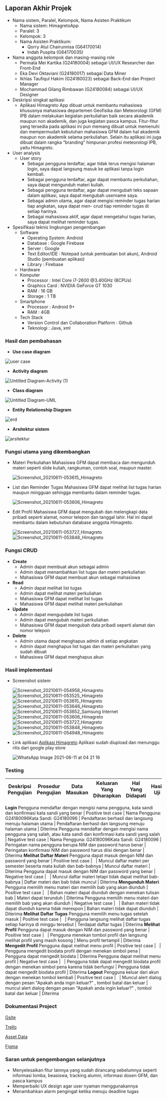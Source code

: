 ## Laporan Akhir Projek
- Nama sistem, Paralel, Kelompok, Nama Asisten Praktikum
  * Nama sistem: HimagretoApp 
  * Paralel: 3
  * Kelompok: 3
  * Nama Asisten Praktikum:
    - Qorry Atul Chairunnisa (G64170014)
    - Indah Puspita          (G64170035)
- Nama anggota kelompok dan masing-masing role
  * Permata Mei Kartika           (G24180004) sebagai UI/UX Researcher dan Front-End
  * Eka Devi Oktaviani            (G24180017) sebagai Data Miner
  * Ikhlas Taufiqul Hakim         (G24180023) sebagai Back-End dan Project Manager
  * Mochammad Gilang Rimbawan     (G24180084) sebagai UI/UX Designer
- Deskripsi singkat aplikasi
  * Aplikasi Himagreto App dibuat untuk membantu mahasiswa khususnya mahasiswa departemen Geofisika dan Meteorologi (GFM) IPB dalam melakukan kegiatan perkuliahan baik secara akademik maupun non akademik, dan juga kegiatan pasca kampus. Fitur-fitur yang tersedia pada aplikasi ini pun memang dibuat untuk memenuhi dan mempermudah kebutuhan mahasiswa GFM dalam hal akademik maupun non akademik selama perkuliahan. Selain itu aplikasi ini juga dibuat dalam rangka “branding” himpunan profesi meteorologi IPB, yaitu Himagreto.
- User analysis 
  * User story
    - Sebagai pengguna terdaftar, agar tidak terus mengisi halaman login, saya dapat langsung masuk ke aplikasi tanpa login kembali.
    - Sebagai pengguna terdaftar, agar dapat membantu perkuliahan, saya dapat mengunduh materi kuliah.
    - Sebagai pengguna terdaftar, agar dapat mengubah teks sapaan dalam aplikasi, saya dapat mengubah username saya.
    - Sebagai admin utama, agar dapat mengisi reminder tugas harian tiap angkatan, saya dapat men- crud tiap reminder tugas di setiap harinya.
    - Sebagai mahasiswa aktif, agar dapat mengetahui tugas harian, saya dapat melihat reminder tugas.
- Spesifikasi teknis lingkungan pengembangan
  * Software
    - Operating System: Android
    - Database : Google Firebase
    - Server : Google
    - Text Editor/IDE : Notepad (untuk pembuatan bot akun), Android Studio (pembuatan aplikasi)
    - Library : Firebase
  * Hardware
  * Komputer
    - Processor : Intel Core i7-2600 @3.40GHz (8CPUs)
    - Graphics Card : NVIDIA GeForce GT 1030
    - RAM : 16 GB
    - Storage : 1 TB
  * Smartphone
    - Processor : Android 9+
    - RAM : 4GB
  * Tech Stack
    - Version Control dan Collaboration Platform : Github
    - Teknologi : Java, xml

### Hasil dan pembahasan
  * **Use case diagram**
  
  ![user case](https://user-images.githubusercontent.com/79287863/121612839-71954080-ca85-11eb-924d-a0ac686a393a.png)
  
  * **Activity diagram**
  
  ![Untitled Diagram-Activity (1)](https://user-images.githubusercontent.com/79287863/121612878-870a6a80-ca85-11eb-82eb-a3143a4defcd.png)
  
  * **Class diagram**
  
  ![Untitled Diagram-UML](https://user-images.githubusercontent.com/79287863/121612933-a903ed00-ca85-11eb-9b1a-fd62fb360d81.png)
  
  * **Entity Relationship Diagram**
 
 ![erd](https://user-images.githubusercontent.com/79287863/121612954-b3be8200-ca85-11eb-8653-6f6594c76e1b.png)
  
  * **Arsitektur sistem**
  
  ![arsitektur](https://user-images.githubusercontent.com/79287863/121612977-be791700-ca85-11eb-97ac-9dc668d4dac5.png)

### Fungsi utama yang dikembangkan
 * Materi Perkuliahan
   Mahasiswa GFM dapat membaca dan mengunduh materi seperti slide kuliah, rangkuman, contoh soal, maupun master.

   ![Screenshot_20210611-053615_Himagreto](https://user-images.githubusercontent.com/79287863/121614157-4fe98880-ca88-11eb-8e16-e7ec1233ec68.jpg)


 * List dan Reminder Tugas
   Mahasiswa GFM dapat melihat list tugas harian maupun mingguan sehingga membantu dalam reminder tugas.

   ![Screenshot_20210611-053606_Himagreto](https://user-images.githubusercontent.com/79287863/121614169-5841c380-ca88-11eb-85b6-120160fe8eb7.jpg)


 * Edit Profil
   Mahasiswa GFM dapat mengubah dan melengkapi data pribadi seperti alamat, nomor telepon dan tanggal lahir. Hal ini dapat membantu dalam kebutuhan database anggota Himagreto. 
   
   ![Screenshot_20210611-053727_Himagreto](https://user-images.githubusercontent.com/79287863/121614188-60016800-ca88-11eb-94a9-e888b427934c.jpg)
![Screenshot_20210611-053848_Himagreto](https://user-images.githubusercontent.com/79287863/121614191-6099fe80-ca88-11eb-9bc3-61a4350dc9c0.jpg)


### Fungsi CRUD
 * **Create**
   - Admin dapat membuat akun sebagai admin
   - Admin dapat menambahkan list tugas dan materi perkuliahan
   - Mahasiswa GFM dapat membuat akun sebagai mahasiswa
 * **Read**
   - Admin dapat melihat list tugas
   - Admin dapat melihat materi perkuliahan
   - Mahasiswa GFM dapat melihat list tugas
   - Mahasiswa GFM dapat melihat materi perkuliahan
 * **Update**
   - Admin dapat mengupdate list tugas
   - Admin dapat mengubah materi perkuliahan
   - Mahasiswa GFM dapat mengubah data pribadi seperti alamat dan nomor telepon
 * **Delete**
   - Admin utama dapat menghapus admin di setiap angkatan
   - Admin dapat menghapus list tugas dan materi perkuliahan yang sudah dibuat
   - Mahasiswa GFM dapat menghapus akun 

### Hasil implementasi
 * Screenshot sistem
   
   ![Screenshot_20210611-054958_Himagreto](https://user-images.githubusercontent.com/79287863/121614254-80c9bd80-ca88-11eb-9a84-cfc1feb206d5.jpg)
![Screenshot_20210611-053525_Himagreto](https://user-images.githubusercontent.com/79287863/121614259-83c4ae00-ca88-11eb-876e-35deff4a03d0.jpg)
![Screenshot_20210611-053615_Himagreto](https://user-images.githubusercontent.com/79287863/121614265-86bf9e80-ca88-11eb-8780-4d1d05a3defb.jpg)
![Screenshot_20210611-053646_Himagreto](https://user-images.githubusercontent.com/79287863/121614273-8a532580-ca88-11eb-8bb6-15039b7d1492.jpg)
![Screenshot_20210611-053652_Samsung Internet](https://user-images.githubusercontent.com/79287863/121614282-8de6ac80-ca88-11eb-8f64-2dc0926b9809.jpg)
![Screenshot_20210611-053606_Himagreto](https://user-images.githubusercontent.com/79287863/121614289-9343f700-ca88-11eb-8033-92b1f8375b6a.jpg)
![Screenshot_20210611-053727_Himagreto](https://user-images.githubusercontent.com/79287863/121614301-9939d800-ca88-11eb-9451-3dec9700de0a.jpg)
![Screenshot_20210611-053848_Himagreto](https://user-images.githubusercontent.com/79287863/121614307-9ccd5f00-ca88-11eb-919e-e3ab98627473.jpg)
![Screenshot_20210611-054948_Himagreto](https://user-images.githubusercontent.com/79287863/121614318-a060e600-ca88-11eb-914b-b429e7175de4.jpg)

 * Link aplikasi 
   [Aplikasi Himagreto](https://drive.google.com/file/d/1cR_NrnA_hwXClFN_6p-_QRSMkW99Paud/view?usp=sharing)
   Aplikasi sudah diupload dan menunggu rilis dari google play store
   
   ![WhatsApp Image 2021-06-11 at 04 21 16](https://user-images.githubusercontent.com/79287863/121613646-2419d300-ca87-11eb-8f61-c6ca14bc7dd3.jpeg)

### Testing


Deskripsi Pengujian | Prosedur Pengujian | Data Masukan | Keluaran Yang Diharapkan | Hal Yang Didapati | Hasil Uji
-- | -- | -- | -- | -- | --
**Login**
Pengguna mendaftar dengan mengisi nama pengguna, kata sandi dan konfirmasi kata sandi yang benar | Positive test case | Nama Pengguna: G24180096Kata Sandi: G24180096 | Pendaftaran berhasil dan langsung menuju halaman utama | Pendaftaran berhasil dan langsung menuju halaman utama | Diterima
Pengguna mendaftar dengan mengisi nama pengguna yang salah, atau kata sandi dan konfirmasi kata sandi yang salah | Negative test case | Nama Pengguna: G24180096Kata Sandi: G24180096 | Peringatan nama pengguna berupa NIM dan password harus benar | Peringatan konfirmasi NIM dan password harus diisi dengan benar | Diterima
**Melihat Daftar Materi**
Pengguna dapat masuk dengan NIM dan password yang benar | Positive test case | &nbsp; | Muncul daftar materi per semester beserta mata kuliah dan bab-babnya | Muncul daftar materi | Diterima
Pengguna dapat masuk dengan NIM dan password yang benar | Negative test case | &nbsp; | Muncul daftar materi tetapi tidak dapat melihat bab-babnya | Daftar materi dan bab tidak muncul | Diterima
**Mengunduh Materi**
Pengguna memilih menu materi dan memilih bab yang akan diunduh | Positive test case | &nbsp; | Bahan materi dapat diunduh dengan menekan tulisan bab | Materi dapat terunduh | Diterima
Pengguna memilih menu materi dan memilih bab yang akan diunduh | Negative test case | &nbsp; | Bahan materi tidak dapat diunduh karena tidak merespon | Bahan materi tidak dapat diunduh | Diterima
**Melihat Daftar Tugas**
Pengguna memilih menu tugas setelah masuk | Positive test case | &nbsp; | Pengguna langsung melihat daftar tugas setiap harinya di minggu tersebut | Terdapat daftar tugas | Diterima
**Melihat Profil**
Pengguna dapat masuk dengan NIM dan password yang benar | Positive test case | &nbsp; | Pengguna menekan tombol profil dan langsung melihat profil yang masih kosong | Menu profil tertampil | Diterima
**Mengedit Profil**
Pengguna dapat melihat menu profil | Positive test case | &nbsp; | Pengguna mengedit biodata profil dengan menekan simbol pena | Pengguna dapat mengedit biodata | Diterima
Pengguna dapat melihat menu profil | Negative test case | &nbsp; | Pengguna tidak dapat mengedit biodata profil dengan menekan simbol pena karena tidak berfungsi | Pengguna tidak dapat mengedit biodata profil | Diterima
**Logout**
Pengguna keluar dari akun dengan menekan tombol kembali | Positive test case | &nbsp; | Muncul alert dialog dengan pesan "Apakah anda ingin keluar?" , tombol batal dan keluar | muncul alert dialog dengan pesan "Apakah anda ingin keluar?" , tombol batal dan keluar | Diterima

### Dokumentasi Project
   [Gsite](ipb.link/rplgsitehimagreto)
   
   [Trello](https://trello.com/b/WDlrdTpQ/rpl)
   
   [Asset Data](ipb.link/drivehimagretoapp)
   
   [Figma](https://www.figma.com/file/Bz3drsD0eTgVYBXVJ4nhH5/RPL?node-id=0%3A1)
 
### Saran untuk pengembangan selanjutnya
   * Menyelesaikan fitur lainnya yang sudah dirancang sebelumnya seperti informasi lomba, beasiswa, tracking alumni, informasi dosen GFM, dan pasca kampus
   * Memperbaiki UX design agar user nyaman menggunakannya
   * Menambahkan alarm pengingat ketika menuju deadline tugas
 
